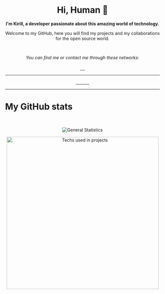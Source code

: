 <h1 align="center">
    Hi, Human 🖖
</h1>

<p align="center">
    <b>I'm Kirill, a developer passionate about this amazing world of technology.</b>
</p>

<p align="center">
    Welcome to my GitHub, here you will find my projects and my collaborations for the open source world.
</p>

<br />

<p align="center">
    <i>You can find me or contact me through these networks:</i>
    <br/><br/>
   <a href="https://www.youtube.com/channel/UCpSg_NBPjrI5c-g1BPFWg_w" target="_blank">
        <img src="https://img.shields.io/badge/-YouTube-090909?style=for-the-badge&logo=youtube&logoColor=FF0000" alt="" />
    </a>
    <a href="https://codepen.io/STAPE" target="_blank">
        <img src="https://img.shields.io/badge/-Codepen-090909?style=for-the-badge&logo=codepen" alt="" />
    </a>
    <a href="https://dribbble.com/STAPE-Web" target="_blank">
        <img src="https://img.shields.io/badge/-Dribbble-090909?style=for-the-badge&logo=dribbble" alt="" />
    </a>
    <a href="https://t.me/+Hfd2Syn-En1lNmVi" target="_blank">
        <img src="https://img.shields.io/badge/-Telegram-090909?style=for-the-badge&logo=telegram" alt="" />
    </a>
    <a href="https://kwork.ru/user/kirill_kirilenko" target="_blank">
        <img src="https://img.shields.io/badge/-Freelance-090909?style=for-the-badge&logo=kwork" alt="" />
    </a>
</p>

---

<p align="center">
    <a href="#">
    <img src="https://img.shields.io/badge/-HTML-090909?style=for-the-badge&logo=html5" alt="" />
</a>
<a href="#">
<img src="https://img.shields.io/badge/-CSS-090909?style=for-the-badge&logo=css3&logoColor=264DE4" alt="" />
</a>
<a href="#">
<img src="https://img.shields.io/badge/-JavaScript-090909?style=for-the-badge&logo=javascript" alt="" />
</a>
<a href="#">
<img src="https://img.shields.io/badge/-React-090909?style=for-the-badge&logo=react" alt="" />
</a>
<a href="#">
<img src="https://img.shields.io/badge/-PHP-090909?style=for-the-badge&logo=php" alt="" />
</a>
<a href="#">
<img src="https://img.shields.io/badge/-MySql-090909?style=for-the-badge&logo=mysql" alt="" />
</a>
<a href="#">
<img src="https://img.shields.io/badge/-Figma-090909?style=for-the-badge&logo=figma" alt="" />
</a>
<a href="#">
<img src="https://img.shields.io/badge/-Photoshop-090909?style=for-the-badge&logo=photoshop" alt="" />
</a>
<a href="#">
<img src="https://img.shields.io/badge/-Blender-090909?style=for-the-badge&logo=blender" alt="" />
</a>
<a href="#">
<img src="https://img.shields.io/badge/-Python-090909?style=for-the-badge&logo=python" alt="" />
</a>
<a href="#">
<img src="https://img.shields.io/badge/-Java-090909?style=for-the-badge&logo=java" alt="" />
</a>
<a href="#">
<img src="https://img.shields.io/badge/-Git-090909?style=for-the-badge&logo=git" alt="" />
</a>
</p>

---

<h1>My GitHub stats</h1>
    <br />
    <p align="center">
        <img src="https://github-readme-stats.vercel.app/api?username=stape-web&theme=dark&show_icons=true&include_all_commits=true&locale=en" alt="General Statistics" />
    </p>
    <p align="center">
        <img src="https://github-readme-stats.vercel.app/api/top-langs?username=stape-web&theme=dark&locale=en" alt="Techs used in projects" width="495px" />
    </p>


